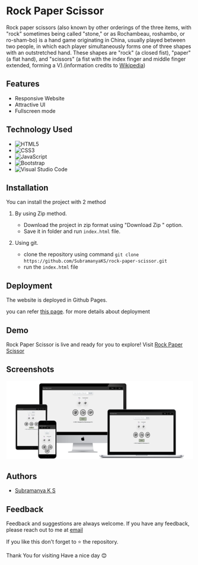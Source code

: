 # Rock Paper Scissor

Rock paper scissors (also known by other orderings of the three items, with "rock" sometimes being called "stone," or as Rochambeau, roshambo, or ro-sham-bo) is a hand game originating in China, usually played between two people, in which each player simultaneously forms one of three shapes with an outstretched hand. These shapes are "rock" (a closed fist), "paper" (a flat hand), and "scissors" (a fist with the index finger and middle finger extended, forming a V).(information credits to [Wikipedia](https://en.m.wikipedia.org/wiki/Rock_paper_scissors))

## Features

- Responsive Website
- Attractive UI
- Fullscreen mode

## Technology Used

* ![HTML5](https://img.shields.io/badge/html5-%23E34F26.svg?style=for-the-badge&logo=html5&logoColor=white)
* ![CSS3](https://img.shields.io/badge/css3-%231572B6.svg?style=for-the-badge&logo=css3&logoColor=white)
* ![JavaScript](https://img.shields.io/badge/javascript-%23323330.svg?style=for-the-badge&logo=javascript&logoColor=%23F7DF1E)
* ![Bootstrap](https://img.shields.io/badge/bootstrap-%23563D7C.svg?style=for-the-badge&logo=bootstrap&logoColor=white)
* ![Visual Studio Code](https://img.shields.io/badge/Visual%20Studio%20Code-0078d7.svg?style=for-the-badge&logo=visual-studio-code&logoColor=white)


## Installation

You can install the project with 2 method
1. By using  Zip method.

    * Download the project in zip format using "Download Zip " option.
    * Save it in folder and run `index.html` file. 

2. Using git.

    * clone the repository using command ` git clone https://github.com/SubramanyaKS/rock-paper-scissor.git `
    * run the `index.html` file


## Deployment

The website is deployed in Github Pages.

you can refer [this page](https://pages.github.com/). for more details about deployment 



## Demo

Rock Paper Scissor is live and ready for you to explore! Visit [Rock Paper Scissor](https://subramanyaks.github.io/rock-paper-scissor)

## Screenshots


![Website Preview](./images/preview_1.png)

## Authors

- [Subramanya K S](https://www.github.com/SubramanyaKS)

## Feedback

Feedback and suggestions are always welcome.
If you have any feedback, please reach out to me at [email](connectwithsubbu@gmail.com)

If you like this don't forget to ⭐ the repository.


Thank You for visiting
Have a nice day 😊 
